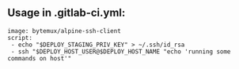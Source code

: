 ## Usage in .gitlab-ci.yml:

```
image: bytemux/alpine-ssh-client
script:
 - echo "$DEPLOY_STAGING_PRIV_KEY" > ~/.ssh/id_rsa
 - ssh "$DEPLOY_HOST_USER@$DEPLOY_HOST_NAME "echo 'running some commands on host'"
```
